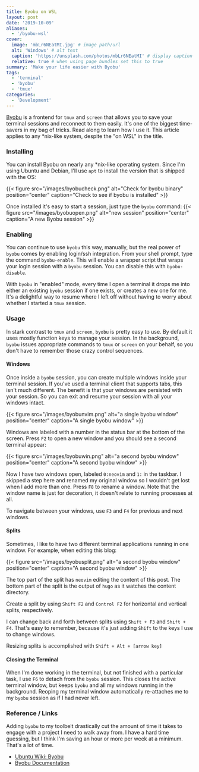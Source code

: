 ```yaml
---
title: Byobu on WSL
layout: post
date: '2019-10-09'
aliases:
  - '/byobu-wsl'
cover:
  image: 'mbLr6NEatMI.jpg' # image path/url
  alt: 'Windows' # alt text
  caption: 'https://unsplash.com/photos/mbLr6NEatMI' # display caption under cover
  relative: true # when using page bundles set this to true
summary: 'Make your life easier with Byobu'
tags:
  - 'terminal'
  - 'byobu'
  - 'tmux'
categories:
  - 'Development'
---
```


[Byobu](http://byobu.co/) is a frontend for `tmux` and `screen` that allows you to save your terminal sessions and reconnect to them easily. It's one of the biggest time-savers in my bag of tricks. Read along to learn how I use it. This article applies to any \*nix-like system, despite the "on WSL" in the title.

<!--more-->

### Installing

You can install Byobu on nearly any \*nix-like operating system. Since I'm using Ubuntu and Debian, I'll use `apt` to install the version that is shipped with the OS:

{{< figure src="/images/byobucheck.png" alt="Check for byobu binary" position="center" caption="Check to see if byobu is installed" >}}

Once installed it's easy to start a session, just type the `byobu` command:
{{< figure src="/images/byobuopen.png" alt="new session" position="center" caption="A new Byobu session" >}}

### Enabling

You can continue to use `byobu` this way, manually, but the real power of `byobu` comes by enabling login/ssh integration. From your shell prompt, type the command `byobu-enable`. This will enable a wrapper script that wraps your login session with a `byobu` session. You can disable this with `byobu-disable`.

With `byobu` in "enabled" mode, every time I open a terminal it drops me into either an existing `byobu` session if one exists, or creates a new one for me. It's a delightful way to resume where I left off without having to worry about whether I started a `tmux` session.

### Usage

In stark contrast to `tmux` and `screen`, `byobu` is pretty easy to use. By default it uses mostly function keys to manage your session. In the background, `byobu` issues appropriate commands to `tmux` or `screen` on your behalf, so you don't have to remember those crazy control sequences.

#### Windows

Once inside a `byobu` session, you can create multiple windows inside your terminal session. If you've used a terminal client that supports tabs, this isn't much different. The benefit is that your windows are persisted with your session. So you can exit and resume your session with all your windows intact.

{{< figure src="/images/byobunvim.png" alt="a single byobu window" position="center" caption="A single byobu window" >}}

Windows are labeled with a number in the status bar at the bottom of the screen. Press `F2` to open a new window and you should see a second terminal appear:

{{< figure src="/images/byobuwin.png" alt="a second byobu window" position="center" caption="A second byobu window" >}}

Now I have two windows open, labeled `0:neovim` and `1:` in the taskbar. I skipped a step here and renamed my original window so I wouldn't get lost when I add more than one. Press `F8` to rename a window. Note that the window name is just for decoration, it doesn't relate to running processes at all.

To navigate between your windows, use `F3` and `F4` for previous and next windows.

#### Splits

Sometimes, I like to have two different terminal applications running in one window. For example, when editing this blog:

{{< figure src="/images/byobusplit.png" alt="a second byobu window" position="center" caption="A second byobu window" >}}

The top part of the split has `neovim` editing the content of this post. The bottom part of the split is the output of `hugo` as it watches the content directory.

Create a split by using `Shift F2` and `Control F2` for horizontal and vertical splits, respectively.

I can change back and forth between splits using `Shift + F3` and `Shift + F4`. That's easy to remember, because it's just adding `Shift` to the keys I use to change windows.

Resizing splits is accomplished with `Shift + Alt + [arrow key]`

#### Closing the Terminal

When I'm done working in the terminal, but not finished with a particular task, I use `F6` to detach from the `byobu` session. This closes the active terminal window, but keeps `byobu` and all my windows running in the background. Reoping my terminal window automatically re-attaches me to my `byobu` session as if I had never left.

### Reference / Links

Adding `byobu` to my toolbelt drastically cut the amount of time it takes to engage with a project I need to walk away from. I have a hard time guessing, but I think I'm saving an hour or more per week at a minimum. That's a lot of time.

- [Ubuntu Wiki: Byobu](https://help.ubuntu.com/community/Byobu)
- [Byobu Documentation](http://byobu.co/documentation.html)
